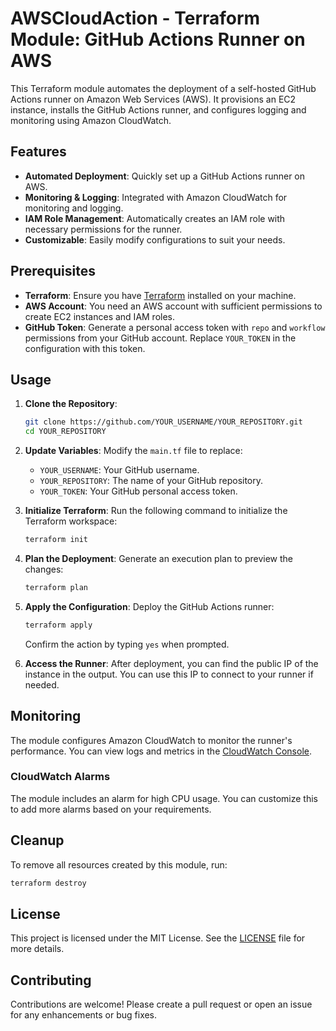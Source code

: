 # AWSCloudAction - Terraform Module: GitHub Actions Runner on AWS

This Terraform module automates the deployment of a self-hosted GitHub Actions runner on Amazon Web Services (AWS). It provisions an EC2 instance, installs the GitHub Actions runner, and configures logging and monitoring using Amazon CloudWatch.

## Features

- **Automated Deployment**: Quickly set up a GitHub Actions runner on AWS.
- **Monitoring & Logging**: Integrated with Amazon CloudWatch for monitoring and logging.
- **IAM Role Management**: Automatically creates an IAM role with necessary permissions for the runner.
- **Customizable**: Easily modify configurations to suit your needs.

## Prerequisites

- **Terraform**: Ensure you have [Terraform](https://www.terraform.io/downloads.html) installed on your machine.
- **AWS Account**: You need an AWS account with sufficient permissions to create EC2 instances and IAM roles.
- **GitHub Token**: Generate a personal access token with `repo` and `workflow` permissions from your GitHub account. Replace `YOUR_TOKEN` in the configuration with this token.

## Usage

1. **Clone the Repository**:
   ```bash
   git clone https://github.com/YOUR_USERNAME/YOUR_REPOSITORY.git
   cd YOUR_REPOSITORY
   ```

2. **Update Variables**:
   Modify the `main.tf` file to replace:
   - `YOUR_USERNAME`: Your GitHub username.
   - `YOUR_REPOSITORY`: The name of your GitHub repository.
   - `YOUR_TOKEN`: Your GitHub personal access token.

3. **Initialize Terraform**:
   Run the following command to initialize the Terraform workspace:
   ```bash
   terraform init
   ```

4. **Plan the Deployment**:
   Generate an execution plan to preview the changes:
   ```bash
   terraform plan
   ```

5. **Apply the Configuration**:
   Deploy the GitHub Actions runner:
   ```bash
   terraform apply
   ```

   Confirm the action by typing `yes` when prompted.

6. **Access the Runner**:
   After deployment, you can find the public IP of the instance in the output. You can use this IP to connect to your runner if needed.

## Monitoring

The module configures Amazon CloudWatch to monitor the runner's performance. You can view logs and metrics in the [CloudWatch Console](https://console.aws.amazon.com/cloudwatch/home).

### CloudWatch Alarms

The module includes an alarm for high CPU usage. You can customize this to add more alarms based on your requirements.

## Cleanup

To remove all resources created by this module, run:
```bash
terraform destroy
```

## License

This project is licensed under the MIT License. See the [LICENSE](LICENSE) file for more details.

## Contributing

Contributions are welcome! Please create a pull request or open an issue for any enhancements or bug fixes.

